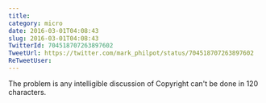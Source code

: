```yaml
---
title: 
category: micro
date: 2016-03-01T04:08:43
slug: 2016-03-01T04:08:43
TwitterId: 704518707263897602
TweetUrl: https://twitter.com/mark_philpot/status/704518707263897602
ReTweetUser: 
---
```


The problem is any intelligible discussion of Copyright can't be done in 120 characters.
